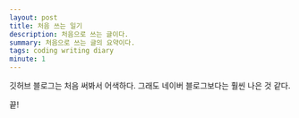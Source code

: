 ```yaml
---
layout: post
title: 처음 쓰는 일기
description: 처음으로 쓰는 글이다.
summary: 처음으로 쓰는 글의 요약이다.
tags: coding writing diary 
minute: 1
---
```


깃허브 블로그는 처음 써봐서 어색하다.
그래도 네이버 블로그보다는 훨씬 나은 것 같다. 

끝!
